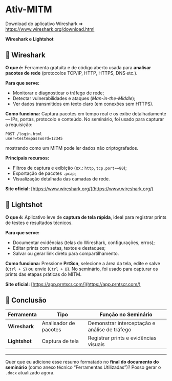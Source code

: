# Ativ-MITM

Download do aplicativo Wireshark
=> https://www.wireshark.org/download.html


**Wireshark e Lightshot**


## 🔹 Wireshark

**O que é:**
Ferramenta gratuita e de código aberto usada para **analisar pacotes de rede** (protocolos TCP/IP, HTTP, HTTPS, DNS etc.).

**Para que serve:**

* Monitorar e diagnosticar o tráfego de rede;
* Detectar vulnerabilidades e ataques (*Man-in-the-Middle*);
* Ver dados transmitidos em texto claro (em conexões sem HTTPS).

**Como funciona:**
Captura pacotes em tempo real e os exibe detalhadamente — IPs, portas, protocolo e conteúdo.
No seminário, foi usado para capturar a requisição:

```
POST /login.html
user=teste&password=12345
```

mostrando como um MITM pode ler dados não criptografados.

**Principais recursos:**

* Filtros de captura e exibição (ex.: `http`, `tcp.port==80`);
* Exportação de pacotes `.pcap`;
* Visualização detalhada das camadas de rede.

**Site oficial:** [https://www.wireshark.org/](https://www.wireshark.org/)



## 🔹 Lightshot

**O que é:**
Aplicativo leve de **captura de tela rápida**, ideal para registrar prints de testes e resultados técnicos.

**Para que serve:**

* Documentar evidências (telas do Wireshark, configurações, erros);
* Editar prints com setas, textos e destaques;
* Salvar ou gerar link direto para compartilhamento.

**Como funciona:**
Pressione **PrtScn**, selecione a área da tela, edite e salve (`Ctrl + S`) ou envie (`Ctrl + D`).
No seminário, foi usado para capturar os prints das etapas práticas do MITM.

**Site oficial:** [https://app.prntscr.com/](https://app.prntscr.com/)


## 🔸 Conclusão

| Ferramenta    | Tipo                  | Função no Seminário                           |
| ------------- | --------------------- | --------------------------------------------- |
| **Wireshark** | Analisador de pacotes | Demonstrar interceptação e análise de tráfego |
| **Lightshot** | Captura de tela       | Registrar prints e evidências visuais         |

---

Quer que eu adicione esse resumo formatado no **final do documento do seminário** (como anexo técnico “Ferramentas Utilizadas”)? Posso gerar o `.docx` atualizado agora.
